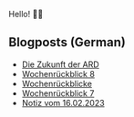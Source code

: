 Hello! 👋🏻

## Blogposts (German)
<!-- BLOG-POST-LIST:START -->
- [Die Zukunft der ARD](https://maurice-renck.de/de/notes/2023/die-zukunft-der-ard)
- [Wochenrückblick 8](https://maurice-renck.de/de/blog/2023/kw-8)
- [Wochenrückblicke](https://maurice-renck.de/de/notes/2023/wochenrueckblicke)
- [Wochenrückblick 7](https://maurice-renck.de/de/blog/2023/kw-7)
- [Notiz vom 16.02.2023](https://maurice-renck.de/de/notes/2023/1676545681)
<!-- BLOG-POST-LIST:END -->

<!--
**mauricerenck/mauricerenck** is a ✨ _special_ ✨ repository because its `README.md` (this file) appears on your GitHub profile.

Here are some ideas to get you started:

- 🔭 I’m currently working on ...
- 🌱 I’m currently learning ...
- 👯 I’m looking to collaborate on ...
- 🤔 I’m looking for help with ...
- 💬 Ask me about ...
- 📫 How to reach me: ...
- 😄 Pronouns: ...
- ⚡ Fun fact: ...
-->
